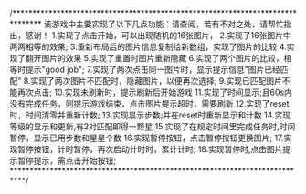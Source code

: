 /*******************************************************************************
	该游戏中主要实现了以下几点功能：请查阅，若有不对之处，请帮忙指出，感谢！
		1.实现了点击开始，可以出现随机的16张图片，
		2.实现了16张图片中两两相等的效果;
		3.重新布局后的图片信息复制给新数组，实现了图片的比较
		4.实现了翻开图片的效果
		5.实现了重置时图片重新隐藏
		6.实现了两个图片的比较，相等时提示"good job";
		7.实现了两次点击同一图片时，显示提示信息"图片已经匹配"
		8.实现了两次图片不匹配时，隐藏图片，以便再次选择;
		9.实现已匹配图片不能再次点击;
		10.实现未刷新时，提示刷新后开始游戏
		11.实现了时间显示;且60s内没有完成任务，则提示游戏结束，点击图片提示超时，需要刷新
		12.实现了reset时，时间清零并重新计数;
		13.实现显示步数;并在reset时重新显示和计数
		14.实现等级的显示和更新,有2对匹配即得一颗星
		15.实现了在规定时间里完成任务时,时间暂停，显示已用步数和星星个数
		16.实现暂停按钮，点击暂停按钮更换图片;
		17.实现暂停按钮，计时暂停，再次启动计时时，累计计时;
		18.实现暂停时,点击图片提示暂停提示，需点击开始按钮;
***************************************************************************/
